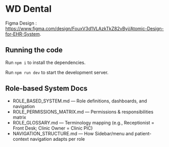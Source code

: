 
# WD Dental

  Figma Design :  https://www.figma.com/design/FouxV3d1VLAzkTkZ82vByj/Atomic-Design-for-EHR-System.

  ## Running the code

  Run `npm i` to install the dependencies.

  Run `npm run dev` to start the development server.
  
  ## Role-based System Docs
  - ROLE_BASED_SYSTEM.md — Role definitions, dashboards, and navigation
  - ROLE_PERMISSIONS_MATRIX.md — Permissions & responsibilities matrix
  - ROLE_GLOSSARY.md — Terminology mapping (e.g., Receptionist = Front Desk; Clinic Owner = Clinic PIC)
  - NAVIGATION_STRUCTURE.md — How Sidebar/menu and patient-context navigation adapts per role
  
